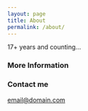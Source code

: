 ```yaml
---
layout: page
title: About
permalink: /about/
---
```


17+ years and counting...

### More Information



### Contact me

[email@domain.com](mailto:email@domain.com)
